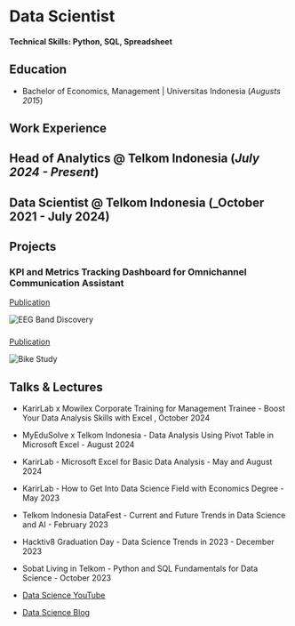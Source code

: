 # Data Scientist

#### Technical Skills: Python, SQL, Spreadsheet

## Education
- Bachelor of Economics, Management | Universitas Indonesia (_Augusts 2015_)

## Work Experience
**Head of Analytics @ Telkom Indonesia (_July 2024 - Present_)**
- 

**Data Scientist @ Telkom Indonesia (_October 2021 - July 2024)**
-

## Projects

### KPI and Metrics Tracking Dashboard for Omnichannel Communication Assistant
[Publication]()



![EEG Band Discovery](/assets/img/eeg_band_discovery.jpeg)

### 
[Publication]()



![Bike Study](/assets/img/bike_study.jpeg)

## Talks & Lectures
- KarirLab x Mowilex Corporate Training for Management Trainee - Boost Your Data Analysis Skills with Excel , October 2024
- MyEduSolve x Telkom Indonesia - Data Analysis Using Pivot Table in Microsoft Excel - August 2024
- KarirLab - Microsoft Excel for Basic Data Analysis - May and August 2024
- KarirLab - How to Get Into Data Science Field with Economics Degree - May 2023
- Telkom Indonesia DataFest - Current and Future Trends in Data Science and AI - February 2023
- Hacktiv8 Graduation Day - Data Science Trends in 2023 - December 2023
- Sobat Living in Telkom - Python and SQL Fundamentals for Data Science - October 2023

- [Data Science YouTube](https://www.youtube.com/@anaswicaksono1123)



- [Data Science Blog](https://medium.com/@anas.wicaksono25)
